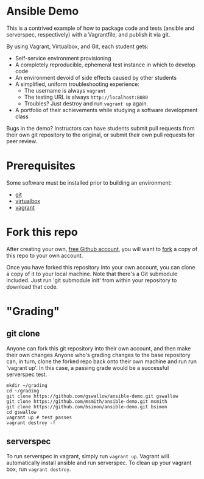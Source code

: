 # Ansible Demo

This is a contrived example of how to package code and tests (ansible and serverspec,
respectively) with a Vagrantfile, and publish it via git.

By using Vagrant, Virtualbox, and Git, each student gets:

- Self-service environment provisioning
- A completely reproducible, ephemeral test instance in which to develop code
- An environment devoid of side effects caused by other students
- A simplified, uniform troubleshooting experience:
  - The username is always `vagrant`
  - The testing URL is always `http://localhost:8080`
  - Troubles?  Just destroy and run `vagrant up` again.
- A portfolio of their achievements while studying a software development class

Bugs in the demo?  Instructors can have students submit pull requests from their own
git repository to the original, or submit their own pull requests for peer review. 

# Prerequisites

Some software must be installed prior to building an environment:

- [git](https://git-scm.com/downloads)
- [virtualbox](https://www.virtualbox.org/)
- [vagrant](https://vagrantup.com/)

# Fork this repo

After creating your own, [free Github account](https://github.com/join), you will want to 
[fork](https://help.github.com/articles/fork-a-repo/) a copy of this repo to your own account. 

Once you have forked this repository into your own account, you can clone a copy of it to
your local machine.  Note that there's a Git submodule included.  Just run 'git submodule init'
from within your repository to download that code.

# "Grading"

## git clone

Anyone can fork this git repository into their own account, and then make their own changes
Anyone who's grading changes to the base repository can, in turn, clone the forked repo back 
onto their own machine and run run 'vagrant up'.  In this case, a passing grade would be a
successful serverspec test.

```
mkdir ~/grading
cd ~/grading
git clone https://github.com/gswallow/ansible-demo.git gswallow
git clone https://github.com/msmith/ansible-demo.git msmith
git clone https://github.com/bsimon/ansible-demo.git bsimon
cd gswallow
vagrant up # test passes
vagrant destroy -f
```

## serverspec

To run serverspec in vagrant, simply run `vagrant up`.  Vagrant will automatically install
ansible and run serverspec.  To clean up your vagrant box, run `vagrant destroy`.
